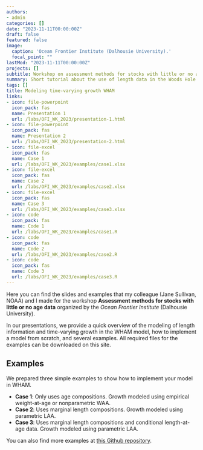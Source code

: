 ```yaml
---
authors:
- admin
categories: []
date: "2023-11-11T00:00:00Z"
draft: false
featured: false
image:
  caption: 'Ocean Frontier Institute (Dalhousie University).'
  focal_point: ""
lastMod: "2023-11-11T00:00:00Z"
projects: []
subtitle: Workshop on assessment methods for stocks with little or no age data
summary: Short tutorial about the use of length data in the Woods Hole Assessment model (WHAM)
tags: []
title: Modeling time-varying growth WHAM
links:
- icon: file-powerpoint
  icon_pack: fas
  name: Presentation 1
  url: /labs/OFI_WK_2023/presentation-1.html
- icon: file-powerpoint
  icon_pack: fas
  name: Presentation 2
  url: /labs/OFI_WK_2023/presentation-2.html
- icon: file-excel
  icon_pack: fas
  name: Case 1
  url: /labs/OFI_WK_2023/examples/case1.xlsx
- icon: file-excel
  icon_pack: fas
  name: Case 2
  url: /labs/OFI_WK_2023/examples/case2.xlsx
- icon: file-excel
  icon_pack: fas
  name: Case 3
  url: /labs/OFI_WK_2023/examples/case3.xlsx
- icon: code
  icon_pack: fas
  name: Code 1
  url: /labs/OFI_WK_2023/examples/case1.R
- icon: code
  icon_pack: fas
  name: Code 2
  url: /labs/OFI_WK_2023/examples/case2.R
- icon: code
  icon_pack: fas
  name: Code 3
  url: /labs/OFI_WK_2023/examples/case3.R
---
```


Here you can find the slides and examples that my colleague (Jane Sullivan, NOAA) and I made for the workshop 
**Assessment methods for stocks with little or no age data** organized by the *Ocean Frontier Institute* (Dalhousie University).

In our presentations, we provide a quick overview of the modeling of length information and time-varying growth in the WHAM model, how to implement a model from
scratch, and several examples. All required files for the examples can be downloaded on this site.

## Examples

We prepared three simple examples to show how to implement your model in WHAM. 

- **Case 1**: Only uses age compositions. Growth modeled using empirical weight-at-age or nonparametric WAA.
- **Case 2**: Uses marginal length compositions. Growth modeled using parametric LAA.
- **Case 3**: Uses marginal length compositions and conditional length-at-age data. Growth modeled using parametric LAA.

You can also find more examples at [this Github repository](https://github.com/GiancarloMCorrea/AKWHAM). 